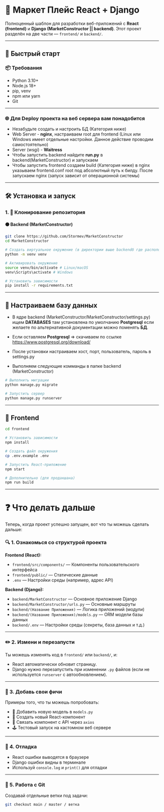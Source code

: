 # 🧩 Маркет Плейс React + Django 

Полноценный шаблон для разработки веб-приложений с **React (frontend)** и **Django (MarketConstructor || backend)**. Этот проект разделён на две части — `frontend/` и `backend/`.

---

## 🚀 Быстрый старт

### 📦 Требования

- Python 3.10+
- Node.js 18+
- pip, venv
- npm или yarn
- Git

---

### 🌐 Для Deploy проекта на веб сервера вам понадобится
- Незабудьте создать и настроить БД (Категория ниже)
- Web Server - **nginx**, настраиваем root для frontend (Linux или Windows имеет отдельные настройки. Данное действие проводим самостоятельно)
- Server (wsgi) - **Waitress**
- Чтобы запустить backend найдите **run.py** в backend(MarketConstructor) и запускаем
- Чтобы запустить frontend создаем build (Категория ниже) в nginx указываем frontend.conf root под абсолютный путь к билду. После запускаем nginx (запуск зависит от операционной системы)
---
## 🛠️ Установка и запуск

### 1. 📁 Клонирование репозитория

#### 🟠 Backend (MarketConstructor)
```bash
git clone https://github.com/Stormev/MarketConstructor
cd MarketConstructor

# Создать виртуальное окружение (в директории выше backendб где распологается requirements.txt)
python -m venv venv

# Активировать окружение
source venv/bin/activate # Linux/macOS
venv\Scripts\activate # Windows

# Установить зависимости
pip install -r requirements.txt
```
---
## 🔧 Настраиваем базу данных
- В ядре backend (MarketConstructor/MarketConstructor/settings.py) ищем **DATABASES** там установлена по умолчанию **Postgresql** если желаете по альтернативной документации можно поменять **БД**.
- Если оставляем **Postgresql** => скачиваем по ссылке https://www.postgresql.org/download/
- После установки настраиваем хост, порт, пользователь, пароль в settings.py

- Выполняем следующие комманды в папке backend (MarketConstructor)
```bash
# Выполнить миграции
python manage.py migrate

# Запустить сервер
python manage.py runserver
```
---
## 🔵 Frontend
```bash
cd frontend

# Установить зависимости
npm install

# Создать файл окружения
cp .env.example .env

# Запустить React-приложение
npm start

# Дополнительно (для продакшана)
npm run build
```
---
# ❓ Что делать дальше
Теперь, когда проект успешно запущен, вот что ты можешь сделать дальше:

### 🔍 1. Ознакомься со структурой проекта

**Frontend (React):**

- `frontend/src/components/` — Компоненты пользовательского интерфейса
- `frontend/public/` — Статические данные
- `.env` — Настройки среды (например, адрес API)

**Backend (Django):**

- `backend/MarketConstructor` — Основное приложение Django
- `backend/MarketConstructor/urls.py` — Основные маршруты
- `backend/(Название Приложения)` — Логика приложений (модули)
- `backend/(Название Приложения)/models.py` — ORM модели базы данных
- `backend/.env` — Настройки среды (секреты, база данных и т.д.)

---

### ✏️ 2. Измени и перезапусти

Ты можешь изменять код в `frontend/` или `backend/`, и:

- React автоматически обновит страницу.
- Django нужно перезапустить при изменении `.py` файлов (если не используется `runserver` с автообновлением).

---

### 🧪 3. Добавь свои фичи

Примеры того, что ты можешь попробовать:

- 🔧 Добавить новую модель в `models.py`
- 🎨 Создать новый React-компонент
- 🔗 Связать компонент с API через `axios`
- 🕹️ Тестовый запуск на кастомном веб сервере

---

### 🐞 4. Отладка

- React ошибки выводятся в браузере
- Django ошибки видны в терминале
- Используй `console.log` и `print()` для отладки

---

### 📁 5. Работа с Git

Создавай отдельные ветки под задачи:

```bash
git checkout main / master / ветка